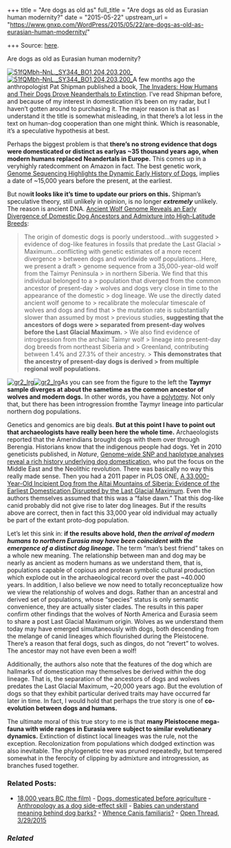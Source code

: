 +++
title = "Are dogs as old as"
full_title = "Are dogs as old as Eurasian human modernity?"
date = "2015-05-22"
upstream_url = "https://www.gnxp.com/WordPress/2015/05/22/are-dogs-as-old-as-eurasian-human-modernity/"

+++
Source: [here](https://www.gnxp.com/WordPress/2015/05/22/are-dogs-as-old-as-eurasian-human-modernity/).

Are dogs as old as Eurasian human modernity?

[![51fQMbh-NnL.\_SY344_BO1,204,203,200\_](https://i0.wp.com/www.unz.com/wp-content/uploads/2015/05/51fQMbh-NnL._SY344_BO1204203200_-199x300.jpg?resize=199%2C300)![51fQMbh-NnL.\_SY344_BO1,204,203,200\_](https://i0.wp.com/www.unz.com/wp-content/uploads/2015/05/51fQMbh-NnL._SY344_BO1204203200_-199x300.jpg?resize=199%2C300)](https://www.amazon.com/exec/obidos/ASIN/0674736761/geneexpressio-20)A few months ago the anthropologist Pat Shipman published a book, [The Invaders: How Humans and Their Dogs Drove Neanderthals to Extinction](https://www.amazon.com/exec/obidos/ASIN/0674736761/geneexpressio-20). I’ve read Shipman before, and because of my interest in domestication it’s been on my radar, but I haven’t gotten around to purchasing it. The major reason is that as I understand it the title is somewhat misleading, in that there’s a lot less in the text on human-dog cooperation than one might think. Which is reasonable, it’s a speculative hypothesis at best.

Perhaps the biggest problem is that **there’s no strong evidence that dogs were domesticated or distinct as earlyas \~35 thousand years ago, when modern humans replaced Neandertals in Europe.** This comes up in a veryhighly ratedcomment on Amazon in fact. The best genetic work, [Genome Sequencing Highlights the Dynamic Early History of Dogs](http://journals.plos.org/plosgenetics/article?id=10.1371/journal.pgen.1004016), implies a date of \~15,000 years before the present, at the earliest.

But now**it looks like it’s time to update our priors on this.** Shipman’s speculative theory, still unlikely in opinion, is no longer ***extremely*** unlikely. The reason is ancient DNA. [Ancient Wolf Genome Reveals an Early Divergence of Domestic Dog Ancestors and Admixture into High-Latitude Breeds](http://www.cell.com/current-biology/abstract/S0960-9822(15)00432-7):

> The origin of domestic dogs is poorly understood…with suggested > evidence of dog-like features in fossils that predate the Last Glacial > Maximum…conflicting with genetic estimates of a more recent divergence > between dogs and worldwide wolf populations…Here, we present a draft > genome sequence from a 35,000-year-old wolf from the Taimyr Peninsula > in northern Siberia. We find that this individual belonged to a > population that diverged from the common ancestor of present-day > wolves and dogs very close in time to the appearance of the domestic > dog lineage. We use the directly dated ancient wolf genome to > recalibrate the molecular timescale of wolves and dogs and find that > the mutation rate is substantially slower than assumed by most > previous studies, **suggesting that the ancestors of dogs were > separated from present-day wolves before the Last Glacial Maximum.** > We also find evidence of introgression from the archaic Taimyr wolf > lineage into present-day dog breeds from northeast Siberia and > Greenland, contributing between 1.4% and 27.3% of their ancestry. > **This demonstrates that the ancestry of present-day dogs is derived > from multiple regional wolf populations.**

[![gr2_lrg](https://i0.wp.com/www.unz.com/wp-content/uploads/2015/05/gr2_lrg.jpg?resize=300%2C284)![gr2_lrg](https://i0.wp.com/www.unz.com/wp-content/uploads/2015/05/gr2_lrg.jpg?resize=300%2C284)](http://www.cell.com/current-biology/fulltext/S0960-9822(15)00432-7)As you can see from the figure to the left the **Taymyr sample diverges at about the sametime as the common ancestor of wolves and modern dogs.** In other words, you have a [polytomy](https://en.wikipedia.org/wiki/Polytomy). Not only that, but there has been introgression fromthe Taymyr lineage into particular northern dog populations.

Genetics and genomics are big deals. **But at this point I have to point out that archaeologists have really been here the whole time.** Archaeologists reported that the Amerindians brought dogs with them over through Berengia. Historians know that the indigenous people had dogs. Yet in 2010 geneticists published, in *Nature*, [Genome-wide SNP and haplotype analyses reveal a rich history underlying dog domestication](http://www.ncbi.nlm.nih.gov/pubmed/20237475), who put the focus on the Middle East and the Neolithic revolution. There was basically no way this really made sense. Then you had a 2011 paper in PLOS ONE, [A 33,000-Year-Old Incipient Dog from the Altai Mountains of Siberia: Evidence of the Earliest Domestication Disrupted by the Last Glacial Maximum](http://journals.plos.org/plosone/article?id=10.1371/journal.pone.0022821). Even the authors themselves assumed that this was a “false dawn.” That this dog-like canid probably did not give rise to later dog lineages. But if the results above are correct, then in fact this 33,000 year old individual may actually be part of the extant proto-dog population.

Let’s let this sink in: **if the results above hold, *then the arrival of modern humans to northern Eurasia may have been coincident with the emergence of a distinct dog lineage*.** The term “man’s best friend” takes on a whole new meaning. The relationship between man and dog may be nearly as ancient as modern humans as we understand them, that is, populations capable of copious and protean symbolic cultural production which explode out in the archaeological record over the past \~40.000 years. In addition, I also believe we now need to totally reconceptualize how we view the relationship of wolves and dogs. Rather than an ancestral and derived set of populations, whose “species” status is only semantic convenience, they are actually sister clades. The results in this paper confirm other findings that the wolves of North America and Eurasia seem to share a post Last Glacial Maximum origin. Wolves as we understand them today may have emerged simultaneously with dogs, both descending from the melange of canid lineages which flourished during the Pleistocene. There’s a reason that feral dogs, such as dingos, do not “revert” to wolves. The ancestor may not have even been a wolf!

Additionally, the authors also note that the features of the dog which are hallmarks of domestication may themselves be derived *within* the dog lineage. That is, the separation of the ancestors of dogs and wolves predates the Last Glacial Maximum, \~20,000 years ago. But the evolution of dogs so that they exhibit particular derived traits may have occurred far later in time. In fact, I would hold that perhaps the true story is one of **co-evolution between dogs and humans.**

The ultimate moral of this true story to me is that **many Pleistocene mega-fauna with wide ranges in Eurasia were subject to similar evolutionary dynamics.** Extinction of distinct local lineages was the rule, not the exception. Recolonization from populations which dodged extinction was also inevitable. The phylogenetic tree was pruned repeatedly, but tempered somewhat in the ferocity of clipping by admixture and introgression, as branches fused together.

### Related Posts:

- [18,000 years BC (the
  film)](https://www.gnxp.com/WordPress/2017/07/26/18000-years-bc-the-film/) - [Dogs, domesticated before
  agriculture](https://www.gnxp.com/WordPress/2012/10/21/dogs-domesticated-before-agriculture/) - [Anthropology as a dog side-effect
  skill](https://www.gnxp.com/WordPress/2010/02/25/anthropology-as-a-dog-side-effect-skill/) - [Babies can understand meaning behind dog
  barks?](https://www.gnxp.com/WordPress/2009/07/21/babies-can-understand-meaning-behind-dog-barks/) - [Whence Canis
  familiaris?](https://www.gnxp.com/WordPress/2009/08/03/whence-canis-familiaris/) - [Open Thread,
  3/29/2015](https://www.gnxp.com/WordPress/2015/03/29/open-thread-3292015/)

### *Related*

[](https://www.addtoany.com/add_to/facebook?linkurl=https%3A%2F%2Fwww.gnxp.com%2FWordPress%2F2015%2F05%2F22%2Fare-dogs-as-old-as-eurasian-human-modernity%2F&linkname=Are%20dogs%20as%20old%20as%20Eurasian%20human%20modernity%3F "Facebook")[](https://www.addtoany.com/add_to/twitter?linkurl=https%3A%2F%2Fwww.gnxp.com%2FWordPress%2F2015%2F05%2F22%2Fare-dogs-as-old-as-eurasian-human-modernity%2F&linkname=Are%20dogs%20as%20old%20as%20Eurasian%20human%20modernity%3F "Twitter")[](https://www.addtoany.com/add_to/email?linkurl=https%3A%2F%2Fwww.gnxp.com%2FWordPress%2F2015%2F05%2F22%2Fare-dogs-as-old-as-eurasian-human-modernity%2F&linkname=Are%20dogs%20as%20old%20as%20Eurasian%20human%20modernity%3F "Email")[](https://www.addtoany.com/share)
